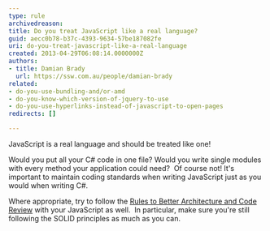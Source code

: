```yaml
---
type: rule
archivedreason: 
title: Do you treat JavaScript like a real language?
guid: aecc0b78-b37c-4393-9634-57be187082fe
uri: do-you-treat-javascript-like-a-real-language
created: 2013-04-29T06:08:14.0000000Z
authors:
- title: Damian Brady
  url: https://ssw.com.au/people/damian-brady
related:
- do-you-use-bundling-and/or-amd
- do-you-know-which-version-of-jquery-to-use
- do-you-use-hyperlinks-instead-of-javascript-to-open-pages
redirects: []

---
```


JavaScript is a real language and should be treated like one! 
<!--endintro-->

Would you put all your C# code in one file? Would you write single modules with every method your application could need?  Of course not!
It's important to maintain coding standards when writing JavaScript just as you would when writing C#.


Where appropriate, try to follow the [Rules to Better Architecture and Code Review](/SoftwareDevelopment/RulestobetterArchitectureandCodeReview) with your JavaScript as well.  In particular, make sure you're still following the SOLID principles as much as you can.
